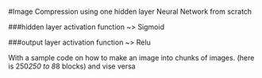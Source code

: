#Image Compression using one hidden layer Neural Network from scratch 

###hidden layer activation function ~> Sigmoid

###output layer activation function ~> Relu

With a sample code on how to make an image into chunks of images. (here is 250*250 to 8*8 blocks) and vise versa
